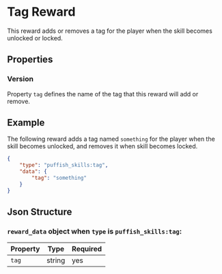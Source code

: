 # Tag Reward

This reward adds or removes a tag for the player when the skill becomes unlocked or locked.

## Properties

### Version

Property `tag` defines the name of the tag that this reward will add or remove.

## Example

The following reward adds a tag named `something` for the player when the skill becomes unlocked, and removes it when skill becomes locked.

```json
{
	"type": "puffish_skills:tag",
	"data": {
		"tag": "something"
	}
}
```

## Json Structure

### `reward_data` object when `type` is `puffish_skills:tag`:

|Property|Type|Required|
|-|-|-|
|`tag`|string|yes|